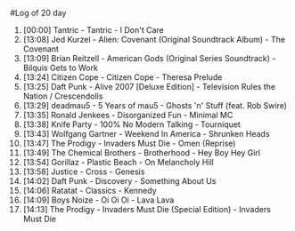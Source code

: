 #Log of 20 day

1. [00:00] Tantric - Tantric - I Don't Care
1. [13:08] Jed Kurzel - Alien: Covenant (Original Soundtrack Album) - The Covenant
1. [13:09] Brian Reitzell - American Gods (Original Series Soundtrack) - Bilquis Gets to Work
1. [13:24] Citizen Cope - Citizen Cope - Theresa Prelude
1. [13:25] Daft Punk - Alive 2007 [Deluxe Edition] - Television Rules the Nation / Crescendolls
1. [13:29] deadmau5 - 5 Years of mau5 - Ghosts 'n' Stuff (feat. Rob Swire)
1. [13:35] Ronald Jenkees - Disorganized Fun - Minimal MC
1. [13:38] Knife Party - 100% No Modern Talking - Tourniquet
1. [13:43] Wolfgang Gartner - Weekend In America - Shrunken Heads
1. [13:47] The Prodigy - Invaders Must Die - Omen (Reprise)
1. [13:49] The Chemical Brothers - Brotherhood - Hey Boy Hey Girl
1. [13:54] Gorillaz - Plastic Beach - On Melancholy Hill
1. [13:58] Justice - Cross - Genesis
1. [14:02] Daft Punk - Discovery - Something About Us
1. [14:06] Ratatat - Classics - Kennedy
1. [14:09] Boys Noize - Oi Oi Oi - Lava Lava
1. [14:13] The Prodigy - Invaders Must Die (Special Edition) - Invaders Must Die
